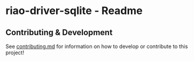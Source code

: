 # riao-driver-sqlite - Readme

## Contributing & Development

See [contributing.md](docs/contributing/contributing.md) for information on how to develop or contribute to this project!
